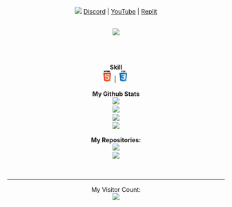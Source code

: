 <p align='center'>
  <img src="https://readme-typing-svg.herokuapp.com?color=%2336BCF7&lines=Hello!;I'm+BreadoMatic;HTML+%2F+CSS+Dev;%3CRepeat+The+Text%3E">
  <a href="https://discord.gg/77xMs6WyS2">Discord</a> |
  <a href="https://www.youtube.com/channel/UC0eAf-f0ZWr75E_WTBGYu4w">YouTube</a> |
  <a href="https://replit.com/@breadomatic">Replit</a>
</p>

<p align="center"><br>
  <a href="https://github.com/breadomaticc">
    <img src="https://discord.c99.nl/widget/theme-1/904150349139554324.png"/>
     </a>
</p>

<br><br>
<p align="center">
	<b>Skill</b>
	<br>
	<code><img height="25" src="https://raw.githubusercontent.com/github/explore/80688e429a7d4ef2fca1e82350fe8e3517d3494d/topics/html/html.png"></code>&nbsp;|
	<code><img height="25" src="https://raw.githubusercontent.com/github/explore/80688e429a7d4ef2fca1e82350fe8e3517d3494d/topics/css/css.png"></code>&nbsp;
	<br><br>
	<b>My Github Stats</b><br>
    	<img src="https://github-readme-streak-stats.herokuapp.com/?user=susbread&theme=dark&hide_border=true">
	<br>
	<img src="https://github-readme-stats.vercel.app/api?username=susbread&include_all_commits=true&show_icons=true&hide_border=true&hide_title=true&count_private=true&theme=dark">
	<br>
	<img src="https://github-readme-stats.vercel.app/api/top-langs/?username=susbread&layout=compact&count_private=true&langs_count=8&hide_border=true&theme=dark">
	<br>
	<img src="https://activity-graph.herokuapp.com/graph?username=susbread">
</p>

<p align="center">
	<b>My Repositories:</b>
	<br>
	<img src="
https://gh-card.dev/repos/susbread/susbread.github.io.svg?fullname=
">
	<br>
	<img src="https://gh-card.dev/repos/susbread/binjaisavior.svg?fullname=">
</p>

<p>&nbsp;</p>    

---  

<p align="center"> 
  My Visitor Count:<br>
  <img src="https://profile-counter.glitch.me/susbread/count.svg" />
</p>
